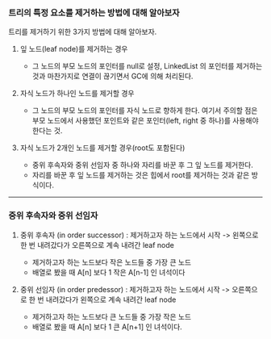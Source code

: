 ### 트리의 특정 요소를 제거하는 방법에 대해 알아보자

트리를 제거하기 위한 3가지 방법에 대해 알아보자.

1. 잎 노드(leaf node)를 제거하는 경우
    - 그 노드의 부모 노드의 포인터를 null로 설정, LinkedList 의 포인터를 제거하는 것과 마찬가지로 연결이 끊기면서 GC에 의해 처리된다.
  
2. 자식 노드가 하나인 노드를 제거할 경우
    - 그 노드의 부모 노드의 포인터를 자식 노드로 향하게 한다. 여기서 주의할 점은 부모 노드에서 사용했던 포인트와 같은 포인터(left, right 중 하나)를 사용해야 한다는 것.
  
3. 자식 노드가 2개인 노드를 제거할 경우(root도 포함된다)

    - 중위 후속자와 중위 선임자 중 하나와 자리를 바꾼 후 그 잎 노드를 제거한다.
    - 자리를 바꾼 후 잎 노드를 제거하는 것은 힙에서 root를 제거하는 것과 같은 방식이다.

 ---

 ### 중위 후속자와 중위 선임자

 1. 중위 후속자 (in order successor) : 제거하고자 하는 노드에서 시작 -> 왼쪽으로 한 번 내려갔다가 오른쪽으로 계속 내려간 leaf node
    - 제거하고자 하는 노드보다 작은 노드들 중 가장 큰 노드
    - 배열로 봤을 때 A[n] 보다 1 작은 A[n-1] 인 녀석이다

 2. 중위 선임자 (in order predessor) : 제거하고자 하는 노드에서 시작 -> 오른쪽으로 한 번 내려갔다가 왼쪽으로 계속 내려간 leaf node
    - 제거하고자 하는 노드보다 큰 노드들 중 가장 작은 노드
    - 배열로 봤을 때 A[n] 보다 1 큰 A[n+1] 인 녀석이다.



